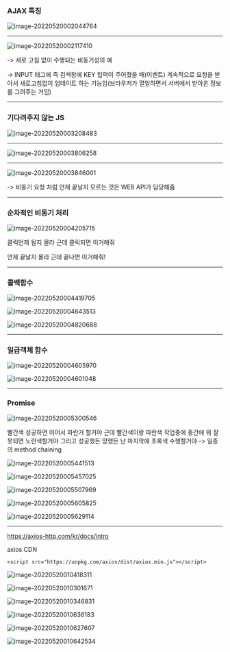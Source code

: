 ### AJAX 특징

![image-20220520002044764](Axios.assets/image-20220520002044764.png)



---



![image-20220520002117410](Axios.assets/image-20220520002117410.png)

-> 새로 고침 없이 수행되는 비동기성의 예

-> INPUT 태그에 즉 검색창에 KEY 입력이 주어졌을 때(이벤트) 계속적으로 요청을 받아서 새로고침없이 업데이트 하는 기능임(브라우저가 열일하면서 서버에서 받아온 정보를 그려주는 거임)



------------

### 기다려주지 않는 JS

![image-20220520003208483](Axios.assets/image-20220520003208483.png)





-----





![image-20220520003806258](Axios.assets/image-20220520003806258.png)



------



![image-20220520003846001](Axios.assets/image-20220520003846001.png)

-> 비동기 요청 처럼 언제 끝날지 모르는 것은 WEB API가 담당해줌





-----

### 순차적인 비동기 처리

![image-20220520004205715](Axios.assets/image-20220520004205715.png)



클릭언제 될지 몰라 근데 클릭되면 이거해줘

언제 끝날지 몰라 근데 끝나면 이거해줘!

----



### 콜백함수

![image-20220520004419705](Axios.assets/image-20220520004419705.png)

![image-20220520004643513](Axios.assets/image-20220520004643513.png)



![image-20220520004820688](Axios.assets/image-20220520004820688.png)

----

### 일급객체 함수

![image-20220520004605970](Axios.assets/image-20220520004605970.png)



![image-20220520004601048](Axios.assets/image-20220520004601048.png)





-----

### Promise

![image-20220520005300546](Axios.assets/image-20220520005300546.png)



빨간색 성공하면 이어서 파란거 할거야 근데 빨간색이랑 파란색 작업중에 중간에 뭐 잘못되면 노란색할거야 그리고 성공했든 망했든 난 마지막에 초록색 수행할거야 -> 일종의 method chaining





![image-20220520005441513](Axios.assets/image-20220520005441513.png)

![image-20220520005457025](Axios.assets/image-20220520005457025.png)

![image-20220520005507969](Axios.assets/image-20220520005507969.png)



![image-20220520005605825](Axios.assets/image-20220520005605825.png)





![image-20220520005629114](Axios.assets/image-20220520005629114.png)

---------------



https://axios-http.com/kr/docs/intro

axios CDN

```
<script src="https://unpkg.com/axios/dist/axios.min.js"></script>
```

![image-20220520010418311](Axios.assets/image-20220520010418311.png)

![image-20220520010301671](Axios.assets/image-20220520010301671.png)

![image-20220520010346831](Axios.assets/image-20220520010346831.png)







![image-20220520010636183](Axios.assets/image-20220520010636183.png)

![image-20220520010627607](Axios.assets/image-20220520010627607.png)

![image-20220520010642534](Axios.assets/image-20220520010642534.png)






